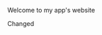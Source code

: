 <head>
  <meta charset="utf-8">
  <meta name="viewport" content="width=device-width, initial-scale=1">
  <title>Page Title</title>
  <meta name="google-site-verification" content="yoya2JyOtX9A2N-AtnLA5sMUJqJ2FFWkYZQkKsEUEXg" />
</head>
<body>
<p> Welcome to my app's website </p>
  <p>Changed</p>
</body>
